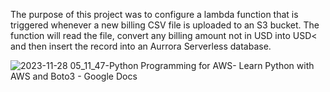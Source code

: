 The purpose of this project was to configure a lambda function that is triggered whenever a new billing CSV file is uploaded to an S3 bucket. The function will read the file, convert any billing amount not in USD into USD< and then insert the record into an Aurrora Serverless database.


![2023-11-28 05_11_47-Python Programming for AWS- Learn Python with AWS and Boto3 - Google Docs](https://github.com/jklemens90/Python/assets/95970840/d5240087-479b-4d8d-b69f-7b48c6fa91bd)
